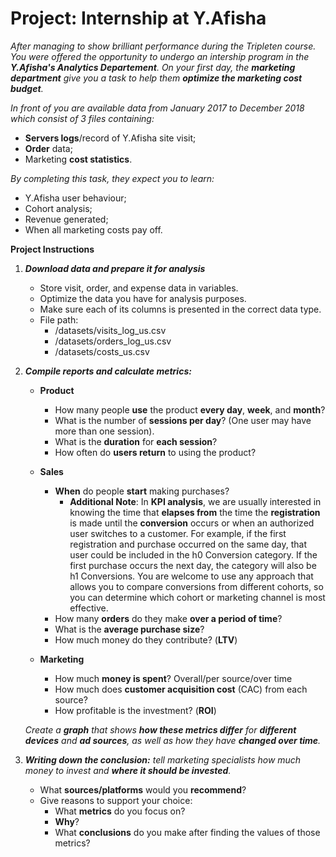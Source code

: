 # Project: Internship at Y.Afisha

*After managing to show brilliant performance during the Tripleten course. You were offered the opportunity to undergo an intership program in the **Y.Afisha's Analytics Departement**. On your first day, the **marketing department** give you a task to help them **optimize the marketing cost budget**.*

*In front of you are available data from January 2017 to December 2018 which consist of 3 files containing:*
- **Servers logs**/record of Y.Afisha site visit;
- **Order** data;
- Marketing **cost statistics**.

*By completing this task, they expect you to learn:*
- Y.Afisha user behaviour;
- Cohort analysis;
- Revenue generated;
- When all marketing costs pay off.

**Project Instructions**
1. ***Download data and prepare it for analysis***
    - Store visit, order, and expense data in variables.
    - Optimize the data you have for analysis purposes.
    - Make sure each of its columns is presented in the correct data type.
    - File path:
        - /datasets/visits_log_us.csv
        - /datasets/orders_log_us.csv
        - /datasets/costs_us.csv

2. ***Compile reports and calculate metrics:***
    
    - **Product**
        - How many people **use** the product **every day**, **week**, and **month**?
        - What is the number of **sessions per day**? (One user may have more than one session).
        - What is the **duration** for **each session**?
        - How often do **users return** to using the product?

    - **Sales**
        - **When** do people **start** making purchases?
            - **Additional Note**: In **KPI analysis**, we are usually interested in knowing the time that **elapses from** the time the **registration** is made until the **conversion** occurs or when an authorized user switches to a customer. For example, if the first registration and purchase occurred on the same day, that user could be included in the h0 Conversion category. If the first purchase occurs the next day, the category will also be h1 Conversions. You are welcome to use any approach that allows you to compare conversions from different cohorts, so you can determine which cohort or marketing channel is most effective.
        - How many **orders** do they make **over a period of time**?
        - What is the **average purchase size**?
        - How much money do they contribute? (**LTV**)

    - **Marketing**
        - How much **money is spent**? Overall/per source/over time
        - How much does **customer acquisition cost** (CAC) from each source?
        - How profitable is the investment? (**ROI**)

     *Create a **graph** that shows **how these metrics differ** for **different devices** and **ad sources**, as well as how they have **changed over time**.*

3. ***Writing down the conclusion:*** *tell marketing specialists how much money to invest and **where it should be invested**.*
   - What **sources/platforms** would you **recommend**?
   - Give reasons to support your choice:
       - What **metrics** do you focus on?
       - **Why**?
       - What **conclusions** do you make after finding the values of those metrics?

